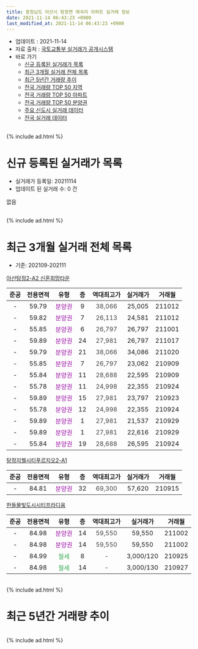 ```yaml
---
title: 충청남도 아산시 탕정면 매곡리 아파트 실거래 정보
date: 2021-11-14 06:43:23 +0900
last_modified_at: 2021-11-14 06:43:23 +0900
---
```


* 업데이트 : 2021-11-14
* 자료 출처 : [국토교통부 실거래가 공개시스템](http://rt.molit.go.kr)
* 바로 가기
    * [신규 등록된 실거래가 목록](#신규-등록된-실거래가-목록)
    * [최근 3개월 실거래 전체 목록](#최근-3개월-실거래-전체-목록)
    * [최근 5년간 거래량 추이](#최근-5년간-거래량-추이)
    * [전국 거래량 TOP 50 지역](https://inasie.github.io/apt-trade-info/최근-3개월-전국에서-가장-거래가-많이-발생한-지역)
    * [전국 거래량 TOP 50 아파트](https://inasie.github.io/apt-trade-info/최근-3개월-전국에서-가장-거래가-많이-발생한-아파트)
    * [전국 거래량 TOP 50 분양권](https://inasie.github.io/apt-trade-info/최근-3개월-전국에서-가장-거래가-많이-발생한-분양권)
    * [주요 신도시 실거래 데이터](https://inasie.github.io/apt-trade-info/주요-신도시)
    * [전국 실거래 데이터](https://inasie.github.io/apt-trade-info/전국)
<br>
{% include ad.html %}
<br>

# 신규 등록된 실거래가 목록
* 실거래가 등록일: 20211114
* 업데이트 된 실거래 수: 0 건

없음

<br>
{% include ad.html %}
<br>

# 최근 3개월 실거래 전체 목록
* 기준: 202109-202111


[아산탕정2-A2 신혼희망타운](https://search.naver.com/search.naver?query=%EC%B6%A9%EC%B2%AD%EB%82%A8%EB%8F%84+%EC%95%84%EC%82%B0%EC%8B%9C+%ED%83%95%EC%A0%95%EB%A9%B4+%EB%A7%A4%EA%B3%A1%EB%A6%AC+%EC%95%84%EC%82%B0%ED%83%95%EC%A0%952-A2+%EC%8B%A0%ED%98%BC%ED%9D%AC%EB%A7%9D%ED%83%80%EC%9A%B4)

|준공|전용면적|유형|층|역대최고가|실거래가|거래월|
|:---:|:---:|:---:|:---:|:---:|:---:|:---:|
|-|59.79|<span style="color:#9C11A5">분양권</span>|9|<span style="color:#444444">38,066</span>|25,005|211012|
|-|59.82|<span style="color:#9C11A5">분양권</span>|7|<span style="color:#444444">26,113</span>|24,581|211012|
|-|55.85|<span style="color:#9C11A5">분양권</span>|6|<span style="color:#444444">26,797</span>|26,797|211001|
|-|59.89|<span style="color:#9C11A5">분양권</span>|24|<span style="color:#444444">27,981</span>|26,797|211017|
|-|59.79|<span style="color:#9C11A5">분양권</span>|21|<span style="color:#444444">38,066</span>|34,086|211020|
|-|55.85|<span style="color:#9C11A5">분양권</span>|7|<span style="color:#444444">26,797</span>|23,062|210909|
|-|55.84|<span style="color:#9C11A5">분양권</span>|11|<span style="color:#444444">28,688</span>|22,595|210909|
|-|55.78|<span style="color:#9C11A5">분양권</span>|11|<span style="color:#444444">24,998</span>|22,355|210924|
|-|59.89|<span style="color:#9C11A5">분양권</span>|15|<span style="color:#444444">27,981</span>|23,797|210923|
|-|55.78|<span style="color:#9C11A5">분양권</span>|12|<span style="color:#444444">24,998</span>|22,355|210924|
|-|59.89|<span style="color:#9C11A5">분양권</span>|1|<span style="color:#444444">27,981</span>|21,537|210929|
|-|59.89|<span style="color:#9C11A5">분양권</span>|1|<span style="color:#444444">27,981</span>|22,616|210929|
|-|55.84|<span style="color:#9C11A5">분양권</span>|19|<span style="color:#444444">28,688</span>|26,595|210924|

[탕정지웰시티푸르지오2-A1](https://search.naver.com/search.naver?query=%EC%B6%A9%EC%B2%AD%EB%82%A8%EB%8F%84+%EC%95%84%EC%82%B0%EC%8B%9C+%ED%83%95%EC%A0%95%EB%A9%B4+%EB%A7%A4%EA%B3%A1%EB%A6%AC+%ED%83%95%EC%A0%95%EC%A7%80%EC%9B%B0%EC%8B%9C%ED%8B%B0%ED%91%B8%EB%A5%B4%EC%A7%80%EC%98%A42-A1)

|준공|전용면적|유형|층|역대최고가|실거래가|거래월|
|:---:|:---:|:---:|:---:|:---:|:---:|:---:|
|-|84.81|<span style="color:#9C11A5">분양권</span>|32|<span style="color:#444444">69,300</span>|57,620|210915|

[한들물빛도시시티프라디움](https://search.naver.com/search.naver?query=%EC%B6%A9%EC%B2%AD%EB%82%A8%EB%8F%84+%EC%95%84%EC%82%B0%EC%8B%9C+%ED%83%95%EC%A0%95%EB%A9%B4+%EB%A7%A4%EA%B3%A1%EB%A6%AC+%ED%95%9C%EB%93%A4%EB%AC%BC%EB%B9%9B%EB%8F%84%EC%8B%9C%EC%8B%9C%ED%8B%B0%ED%94%84%EB%9D%BC%EB%94%94%EC%9B%80)

|준공|전용면적|유형|층|역대최고가|실거래가|거래월|
|:---:|:---:|:---:|:---:|:---:|:---:|:---:|
|-|84.98|<span style="color:#9C11A5">분양권</span>|14|<span style="color:#444444">59,550</span>|59,550|211002|
|-|84.98|<span style="color:#9C11A5">분양권</span>|14|<span style="color:#444444">59,550</span>|59,550|211002|
|-|84.99|<span style="color:#34a853">월세</span>|8|<span style="color:#444444">-</span>|3,000/120|210925|
|-|84.98|<span style="color:#34a853">월세</span>|14|<span style="color:#444444">-</span>|3,000/130|210927|


<br>
{% include ad.html %}
<br>

# 최근 5년간 거래량 추이


<div style="width:100%;">
    <canvas id="deal_progress" height="200"></canvas>
</div>

<script>
new Chart(document.getElementById("deal_progress"), {
    type: 'line',
    data: {
        labels: ['201611','201612','201701','201702','201703','201704','201705','201706','201707','201708','201709','201710','201711','201712','201801','201802','201803','201804','201805','201806','201807','201808','201809','201810','201811','201812','201901','201902','201903','201904','201905','201906','201907','201908','201909','201910','201911','201912','202001','202002','202003','202004','202005','202006','202007','202008','202009','202010','202011','202012','202101','202102','202103','202104','202105','202106','202107','202108','202109','202110','202111'],
        datasets: [{
            label: '매매',
            pointRadius: 1,
            data: [0, 0, 0, 0, 0, 0, 0, 0, 0, 0, 0, 0, 0, 0, 0, 0, 0, 0, 0, 0, 0, 0, 0, 0, 0, 0, 0, 0, 0, 0, 0, 0, 1, 0, 1, 0, 0, 0, 0, 0, 174, 96, 68, 26, 21, 21, 25, 22, 118, 78, 26, 21, 37, 56, 88, 7, 14, 1, 9, 7, 0],
            borderColor: "rgba(255, 201, 14, 1)",
            backgroundColor: "rgba(255, 201, 14, 0.5)",
            fill: false,
            lineTension: 0
        },{
            label: '전월세',
            pointRadius: 1,
            data: [0, 0, 0, 0, 0, 0, 0, 0, 0, 0, 0, 0, 0, 0, 0, 0, 0, 0, 0, 0, 0, 0, 0, 0, 0, 0, 0, 0, 0, 0, 0, 0, 0, 0, 0, 0, 0, 0, 0, 0, 0, 0, 0, 0, 0, 0, 0, 0, 0, 0, 0, 0, 0, 0, 0, 1, 2, 1, 2, 0, 0],
            borderColor: "rgba(0, 141, 185, 1)",
            backgroundColor: "rgba(0, 141, 185, 0.5)",
            fill: false,
            lineTension: 0
        }
        ]
    },
    options: {
        responsive: true,
        title: {
            display: false
        },
        tooltips: {
            mode: 'index',
            intersect: false
        },
        hover: {
            mode: 'nearest',
            intersect: true
        },
        scales: {
            xAxes: [{
                display: true,
                scaleLabel: {
                    display: true,
                    labelString: '년/월'
                }
            }],
            yAxes: [{
                display: true,
                ticks: {
                    suggestedMin: 0,
                },
                scaleLabel: {
                    display: true,
                    labelString: '실거래 수'
                }
            }]
        }
    }
});

</script>


<br>
{% include ad.html %}
<br>

